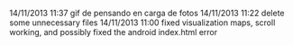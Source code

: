 14/11/2013  11:37 gif de pensando en carga de fotos
14/11/2013  11:22 delete some unnecessary files
14/11/2013  11:00 fixed visualization maps, scroll working, and possibly fixed the android index.html error